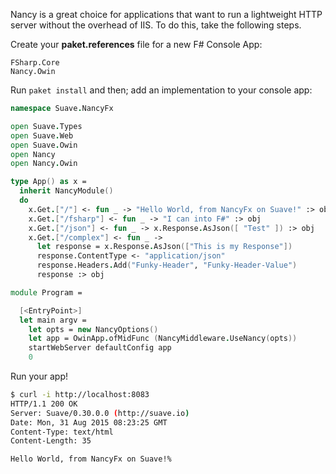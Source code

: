Nancy is a great choice for applications that want to run a lightweight HTTP server without the overhead of IIS. To do this, take the following steps.

Create your **paket.references** file for a new F# Console App:

```
FSharp.Core
Nancy.Owin
```

Run `paket install` and then; add an implementation to your console app:

``` fsharp
namespace Suave.NancyFx

open Suave.Types
open Suave.Web
open Suave.Owin
open Nancy
open Nancy.Owin

type App() as x =
  inherit NancyModule()
  do
    x.Get.["/"] <- fun _ -> "Hello World, from NancyFx on Suave!" :> obj
    x.Get.["/fsharp"] <- fun _ -> "I can into F#" :> obj
    x.Get.["/json"] <- fun _ -> x.Response.AsJson([ "Test" ]) :> obj
    x.Get.["/complex"] <- fun _ -> 
      let response = x.Response.AsJson(["This is my Response"])
      response.ContentType <- "application/json"
      response.Headers.Add("Funky-Header", "Funky-Header-Value")
      response :> obj

module Program =

  [<EntryPoint>]
  let main argv =
    let opts = new NancyOptions()
    let app = OwinApp.ofMidFunc (NancyMiddleware.UseNancy(opts))
    startWebServer defaultConfig app
    0
```

Run your app!

``` bash
$ curl -i http://localhost:8083
HTTP/1.1 200 OK
Server: Suave/0.30.0.0 (http://suave.io)
Date: Mon, 31 Aug 2015 08:23:25 GMT
Content-Type: text/html
Content-Length: 35

Hello World, from NancyFx on Suave!%
```